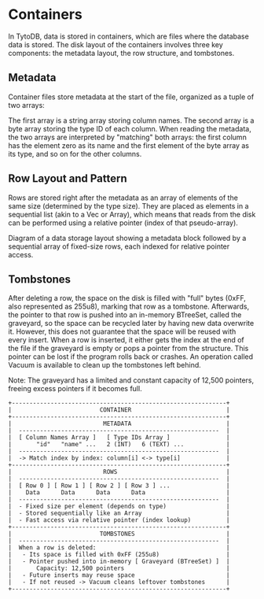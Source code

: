 # Containers
In TytoDB, data is stored in containers, which are files where the database data is stored. The disk layout of the containers involves three key components: the metadata layout, the row structure, and tombstones.

## Metadata
Container files store metadata at the start of the file, organized as a tuple of two arrays:

The first array is a string array storing column names.
The second array is a byte array storing the type ID of each column.
When reading the metadata, the two arrays are interpreted by "matching" both arrays: the first column has the element zero as its name and the first element of the byte array as its type, and so on for the other columns.

## Row Layout and Pattern
Rows are stored right after the metadata as an array of elements of the same size (determined by the type size). They are placed as elements in a sequential list (akin to a Vec or Array), which means that reads from the disk can be performed using a relative pointer (index of that pseudo-array).

Diagram of a data storage layout showing a metadata block followed by a sequential array of fixed-size rows, each indexed for relative pointer access.

## Tombstones
After deleting a row, the space on the disk is filled with "full" bytes (0xFF, also represented as 255u8), marking that row as a tombstone. Afterwards, the pointer to that row is pushed into an in-memory BTreeSet, called the graveyard, so the space can be recycled later by having new data overwrite it. However, this does not guarantee that the space will be reused with every insert. When a row is inserted, it either gets the index at the end of the file if the graveyard is empty or pops a pointer from the structure. This pointer can be lost if the program rolls back or crashes. An operation called Vacuum is available to clean up the tombstones left behind.

Note: The graveyard has a limited and constant capacity of 12,500 pointers, freeing excess pointers if it becomes full.

```
+-------------------------------------------------------------+
|                         CONTAINER                           |
+-------------------------------------------------------------+
|                          METADATA                           |
|  ---------------------------------------------------------  |
|  [ Column Names Array ]   [ Type IDs Array ]                |
|       "id"   "name" ...   2 (INT)   6 (TEXT) ...            |
|  ---------------------------------------------------------  |
|  -> Match index by index: column[i] <-> type[i]             |
+-------------------------------------------------------------+
|                          ROWS                               |
|  ---------------------------------------------------------  |
|  [ Row 0 ] [ Row 1 ] [ Row 2 ] [ Row 3 ] ...                |
|    Data      Data      Data      Data                       |
|  ---------------------------------------------------------  |
|  - Fixed size per element (depends on type)                 |
|  - Stored sequentially like an Array                        |
|  - Fast access via relative pointer (index lookup)          |
+-------------------------------------------------------------+
|                         TOMBSTONES                          |
|  ---------------------------------------------------------  |
|  When a row is deleted:                                     |
|   - Its space is filled with 0xFF (255u8)                   |
|   - Pointer pushed into in-memory [ Graveyard (BTreeSet) ]  |
|       Capacity: 12,500 pointers                             |
|   - Future inserts may reuse space                          |
|   - If not reused -> Vacuum cleans leftover tombstones      |
+-------------------------------------------------------------+
```